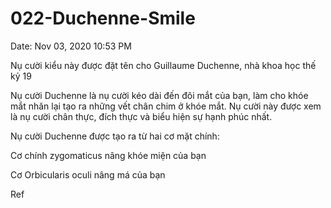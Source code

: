 # 022-Duchenne-Smile

Date: Nov 03, 2020 10:53 PM

Nụ cười kiểu này được đặt tên cho Guillaume Duchenne, nhà khoa học thế kỷ 19

Nụ cười Duchenne là nụ cười kéo dài đến đôi mắt của bạn, làm cho khóe mắt nhăn lại tạo ra những vết chân chim ở khóe mắt. Nụ cười này được xem là nụ cười chân thực, đích thực và biểu hiện sự hạnh phúc nhất.

Nụ cười Duchenne được tạo ra từ hai cơ mặt chính:

Cơ chính zygomaticus nâng khóe miện của bạn

Cơ Orbicularis oculi nâng má của bạn

Ref

[](https://vi.drderamus.com/duchenne-smile-3967)